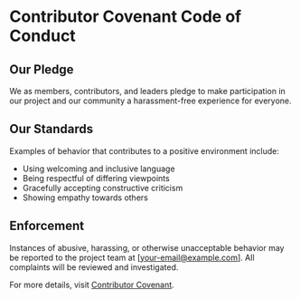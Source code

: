 # Contributor Covenant Code of Conduct

## Our Pledge
We as members, contributors, and leaders pledge to make participation in our project and our community a harassment-free experience for everyone.

## Our Standards
Examples of behavior that contributes to a positive environment include:
- Using welcoming and inclusive language
- Being respectful of differing viewpoints
- Gracefully accepting constructive criticism
- Showing empathy towards others

## Enforcement
Instances of abusive, harassing, or otherwise unacceptable behavior may be reported to the project team at [your-email@example.com]. All complaints will be reviewed and investigated.

For more details, visit [Contributor Covenant](https://www.contributor-covenant.org/).
